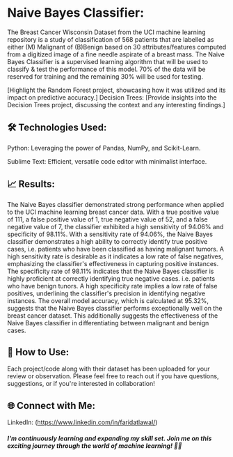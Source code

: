 # Naive Bayes Classifier:
The Breast Cancer Wisconsin Dataset from the UCI machine learning repository is a study of classification of 568 patients that are labelled as either (M) Malignant of (B)Benign based on 30 attributes/features computed from a digitized image of a fine needle aspirate of a breast mass. The Naive Bayes Classifier is a supervised learning algorithm that will be used to classify & test the performance of this model. 70% of the data will be reserved for training and the remaining 30% will be used for testing.


[Highlight the Random Forest project, showcasing how it was utilized and its impact on predictive accuracy.]
Decision Trees:
[Provide insights into the Decision Trees project, discussing the context and any interesting findings.]

## 🛠️ Technologies Used:

Python: Leveraging the power of Pandas, NumPy, and Scikit-Learn.

Sublime Text: Efficient, versatile code editor with minimalist interface.

## 📈 Results:

The Naive Bayes classifier demonstrated strong performance when applied to the UCI machine learning breast cancer data. With a true positive value of 111, a false positive value of 1, true negative value of 52, and a false negative value of 7, the classifier exhibited a high sensitivity of 94.06% and specificity of 98.11%. With a sensitivity rate of 94.06%, the Naive Bayes classifier demonstrates a high ability to correctly identify true positive cases, i.e. patients who have been classified as having malignant tumors. A high sensitivity rate is desirable as it indicates a low rate of false negatives, emphasizing the classifier's effectiveness in capturing positive instances. The specificity rate of 98.11% indicates that the Naive Bayes classifier is highly proficient at correctly identifying true negative cases. i.e. patients who have benign tunors. A high specificity rate implies a low rate of false positives, underlining the classifier's precision in identifying negative instances. The overall model accuracy, which is calculated at 95.32%, suggests that the Naive Bayes classifier performs exceptionally well on the breast cancer dataset. This additionally suggests the effectiveness of the Naive Bayes classifier in differentiating between malignant and benign cases.


## 🔗 How to Use:

Each project/code along with their dataset has been uploaded for your review or observation. Please feel free to reach out if you have questions, suggestions, or if you're interested in collaboration!

## 🌐 Connect with Me:

LinkedIn: (https://www.linkedin.com/in/faridatlawal/)

##### I'm continuously learning and expanding my skill set. Join me on this exciting journey through the world of machine learning! 🤖✨
